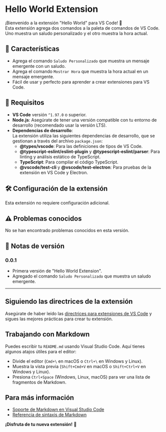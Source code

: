 # Hello World Extension

¡Bienvenido a la extensión "Hello World" para VS Code! 🎉  
Esta extensión agrega dos comandos a la paleta de comandos de VS Code. Uno muestra un saludo personalizado y el otro muestra la hora actual.

## 🚀 Características

- Agrega el comando `Saludo Personalizado` que muestra un mensaje emergente con un saludo.
- Agrega el comando `Mostrar Hora` que muestra la hora actual en un mensaje emergente.
- Fácil de usar y perfecto para aprender a crear extensiones para VS Code.

## 📌 Requisitos

- **VS Code** versión `^1.97.0` o superior.
- **Node.js**: Asegúrate de tener una versión compatible con tu entorno de desarrollo (recomendado usar la versión LTS).
- **Dependencias de desarrollo**:  
  La extensión utiliza las siguientes dependencias de desarrollo, que se gestionan a través del archivo `package.json`:
  - **@types/vscode**: Para las definiciones de tipos de VS Code.
  - **@typescript-eslint/eslint-plugin** y **@typescript-eslint/parser**: Para linting y análisis estático de TypeScript.
  - **TypeScript**: Para compilar el código TypeScript.
  - **@vscode/test-cli** y **@vscode/test-electron**: Para pruebas de la extensión en VS Code y Electron.

## 🛠 Configuración de la extensión

Esta extensión no requiere configuración adicional.

## ⚠️ Problemas conocidos

No se han encontrado problemas conocidos en esta versión.

## 📝 Notas de versión

### 0.0.1
- Primera versión de "Hello World Extension".  
- Agregado el comando `Saludo Personalizado` que muestra un saludo emergente.

---

## Siguiendo las directrices de la extensión

Asegúrate de haber leído las [directrices para extensiones de VS Code](https://code.visualstudio.com/api/references/extension-guidelines) y sigues las mejores prácticas para crear tu extensión.

## Trabajando con Markdown

Puedes escribir tu `README.md` usando Visual Studio Code. Aquí tienes algunos atajos útiles para el editor:

- Divide el editor (`Cmd+\` en macOS o `Ctrl+\` en Windows y Linux).
- Muestra la vista previa (`Shift+Cmd+V` en macOS o `Shift+Ctrl+V` en Windows y Linux).
- Presiona `Ctrl+Space` (Windows, Linux, macOS) para ver una lista de fragmentos de Markdown.

## Para más información

- [Soporte de Markdown en Visual Studio Code](http://code.visualstudio.com/docs/languages/markdown)
- [Referencia de sintaxis de Markdown](https://help.github.com/articles/markdown-basics/)

**¡Disfruta de tu nueva extensión!** 🎉
